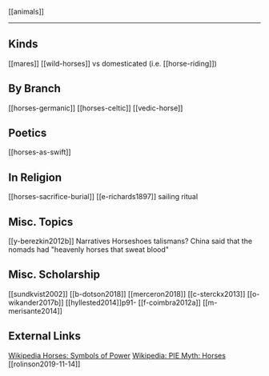 [[animals]]

---

## Kinds
[[mares]]
[[wild-horses]] vs domesticated (i.e. [[horse-riding]])

## By Branch
[[horses-germanic]]
[[horses-celtic]]
[[vedic-horse]]

## Poetics
[[horses-as-swift]]

## In Religion
[[horses-sacrifice-burial]]
[[e-richards1897]] sailing ritual

## Misc. Topics
[[y-berezkin2012b]] Narratives
Horseshoes talismans?
China said that the nomads had "heavenly horses that sweat blood"

## Misc. Scholarship
[[sundkvist2002]]
[[b-dotson2018]]
[[merceron2018]]
[[c-sterckx2013]]
[[o-wikander2017b]]
[[hyllested2014]]p91-
[[f-coimbra2012a]]
[[m-merisante2014]]

## External Links
[Wikipedia Horses: Symbols of Power](https://en.wikipedia.org/wiki/Domestication-of-the-horse#Horse-images-as-symbols-of-power)
[Wikipedia: PIE Myth: Horses](https://en.wikipedia.org/wiki/Proto-Indo-European-mythology#Other-propositions-3)
[[rolinson2019-11-14]]